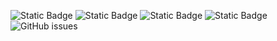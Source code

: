 ![Static Badge](https://img.shields.io/badge/blacklists-60-000000) ![Static Badge](https://img.shields.io/badge/blacklisted-2588390-cc0000) ![Static Badge](https://img.shields.io/badge/whitelisted-2244-00CC00) ![Static Badge](https://img.shields.io/badge/streaming_blacklist-28107-000000) ![GitHub issues](https://img.shields.io/github/issues/fabriziosalmi/blacklists)
